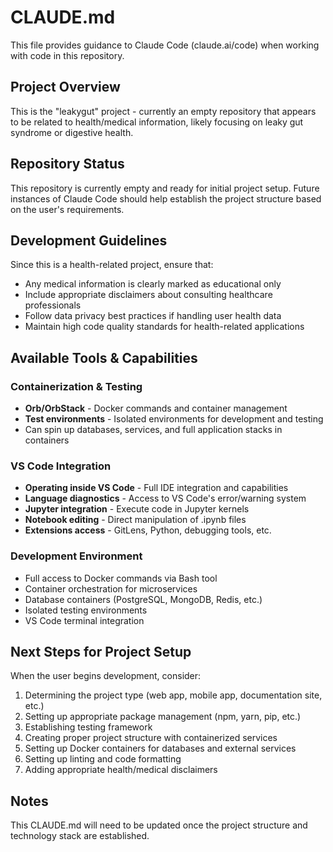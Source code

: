 # CLAUDE.md

This file provides guidance to Claude Code (claude.ai/code) when working with code in this repository.

## Project Overview

This is the "leakygut" project - currently an empty repository that appears to be related to health/medical information, likely focusing on leaky gut syndrome or digestive health.

## Repository Status

This repository is currently empty and ready for initial project setup. Future instances of Claude Code should help establish the project structure based on the user's requirements.

## Development Guidelines

Since this is a health-related project, ensure that:
- Any medical information is clearly marked as educational only
- Include appropriate disclaimers about consulting healthcare professionals
- Follow data privacy best practices if handling user health data
- Maintain high code quality standards for health-related applications

## Available Tools & Capabilities

### Containerization & Testing
- **Orb/OrbStack** - Docker commands and container management
- **Test environments** - Isolated environments for development and testing
- Can spin up databases, services, and full application stacks in containers

### VS Code Integration
- **Operating inside VS Code** - Full IDE integration and capabilities
- **Language diagnostics** - Access to VS Code's error/warning system
- **Jupyter integration** - Execute code in Jupyter kernels
- **Notebook editing** - Direct manipulation of .ipynb files
- **Extensions access** - GitLens, Python, debugging tools, etc.

### Development Environment
- Full access to Docker commands via Bash tool
- Container orchestration for microservices
- Database containers (PostgreSQL, MongoDB, Redis, etc.)
- Isolated testing environments
- VS Code terminal integration

## Next Steps for Project Setup

When the user begins development, consider:
1. Determining the project type (web app, mobile app, documentation site, etc.)
2. Setting up appropriate package management (npm, yarn, pip, etc.)
3. Establishing testing framework
4. Creating proper project structure with containerized services
5. Setting up Docker containers for databases and external services
6. Setting up linting and code formatting
7. Adding appropriate health/medical disclaimers

## Notes

This CLAUDE.md will need to be updated once the project structure and technology stack are established.